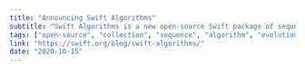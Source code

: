 ```yaml
---
title: "Announcing Swift Algorithms"
subtitle: "Swift Algorithms is a new open-source Swift package of sequence and collection algorithms. In this post, Nate Cook from the Swift standard library team at Apple gives a brief tour of this package and describes its relation to the Swift standard library."
tags: ["open-source", "collection", "sequence", "algorithm", "evolution"]
link: "https://swift.org/blog/swift-algorithms/"
date: "2020-10-15"
---
```

